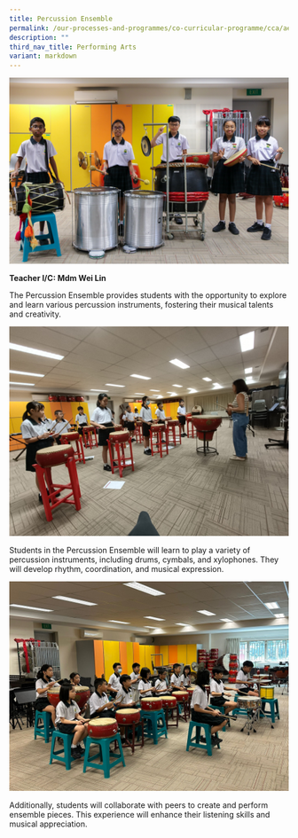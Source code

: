 ```yaml
---
title: Percussion Ensemble
permalink: /our-processes-and-programmes/co-curricular-programme/cca/aesthetics/percussion-ensemble/
description: ""
third_nav_title: Performing Arts
variant: markdown
---
```

![](/images/CCA%20Photos/img_3163.jpg)

**Teacher I/C:  Mdm Wei Lin** 


The Percussion Ensemble provides students with the opportunity to explore and learn various percussion instruments, fostering their musical talents and creativity.

![](/images/CCA%20Photos/WhatsApp_Image_2024_01_23_at_16_38_44.jpg)

Students in the Percussion Ensemble will learn to play a variety of percussion instruments, including drums, cymbals, and xylophones. They will develop rhythm, coordination, and musical expression.

![](/images/CCA%20Photos/WhatsApp_Image_2023_09_21_at_15_56_44.jpg)

Additionally, students will collaborate with peers to create and perform ensemble pieces. This experience will enhance their listening skills and musical appreciation.